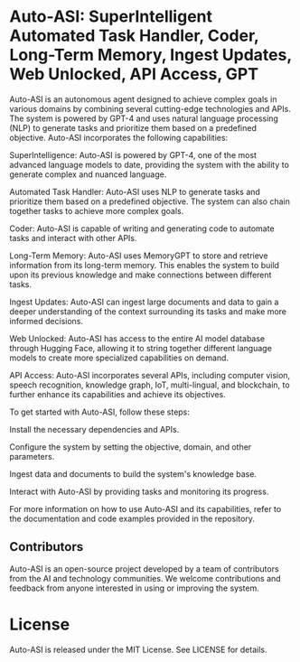 # Auto-ASI: SuperIntelligent Automated Task Handler, Coder, Long-Term Memory, Ingest Updates, Web Unlocked, API Access, GPT

Auto-ASI is an autonomous agent designed to achieve complex goals in various domains by combining several cutting-edge technologies and APIs. The system is powered by GPT-4 and uses natural language processing (NLP) to generate tasks and prioritize them based on a predefined objective. Auto-ASI incorporates the following capabilities:

SuperIntelligence: Auto-ASI is powered by GPT-4, one of the most advanced language models to date, providing the system with the ability to generate complex and nuanced language.

Automated Task Handler: Auto-ASI uses NLP to generate tasks and prioritize them based on a predefined objective. The system can also chain together tasks to achieve more complex goals.

Coder: Auto-ASI is capable of writing and generating code to automate tasks and interact with other APIs.

Long-Term Memory: Auto-ASI uses MemoryGPT to store and retrieve information from its long-term memory. This enables the system to build upon its previous knowledge and make connections between different tasks.

Ingest Updates: Auto-ASI can ingest large documents and data to gain a deeper understanding of the context surrounding its tasks and make more informed decisions.

Web Unlocked: Auto-ASI has access to the entire AI model database through Hugging Face, allowing it to string together different language models to create more specialized capabilities on demand.

API Access: Auto-ASI incorporates several APIs, including computer vision, speech recognition, knowledge graph, IoT, multi-lingual, and blockchain, to further enhance its capabilities and achieve its objectives.

To get started with Auto-ASI, follow these steps:

Install the necessary dependencies and APIs.

Configure the system by setting the objective, domain, and other parameters.

Ingest data and documents to build the system's knowledge base.

Interact with Auto-ASI by providing tasks and monitoring its progress.

For more information on how to use Auto-ASI and its capabilities, refer to the documentation and code examples provided in the repository.

## Contributors

Auto-ASI is an open-source project developed by a team of contributors from the AI and technology communities. We welcome contributions and feedback from anyone interested in using or improving the system.

# License

Auto-ASI is released under the MIT License. See LICENSE for details.

